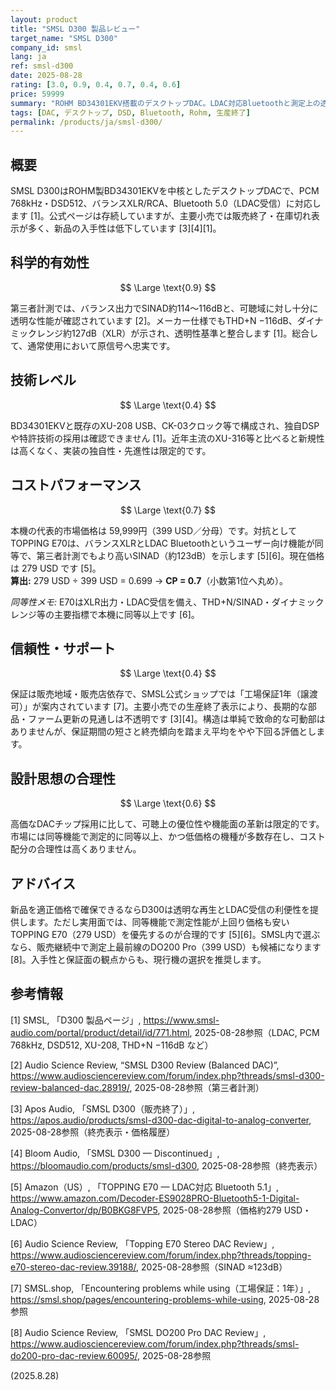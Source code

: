 ```yaml
---
layout: product
title: "SMSL D300 製品レビュー"
target_name: "SMSL D300"
company_id: smsl
lang: ja
ref: smsl-d300
date: 2025-08-28
rating: [3.0, 0.9, 0.4, 0.7, 0.4, 0.6]
price: 59999
summary: "ROHM BD34301EKV搭載のデスクトップDAC。LDAC対応Bluetoothと測定上の透明性を備えますが、小売各社で生産終了扱いとなっており、安価で同等以上の競合が存在します。"
tags: [DAC, デスクトップ, DSD, Bluetooth, Rohm, 生産終了]
permalink: /products/ja/smsl-d300/
---
```


## 概要

SMSL D300はROHM製BD34301EKVを中核としたデスクトップDACで、PCM 768kHz・DSD512、バランスXLR/RCA、Bluetooth 5.0（LDAC受信）に対応します [1]。公式ページは存続していますが、主要小売では販売終了・在庫切れ表示が多く、新品の入手性は低下しています [3][4][1]。

## 科学的有効性

$$ \Large \text{0.9} $$

第三者計測では、バランス出力でSINAD約114〜116dBと、可聴域に対し十分に透明な性能が確認されています [2]。メーカー仕様でもTHD+N −116dB、ダイナミックレンジ約127dB（XLR）が示され、透明性基準と整合します [1]。総合して、通常使用において原信号へ忠実です。

## 技術レベル

$$ \Large \text{0.4} $$

BD34301EKVと既存のXU-208 USB、CK-03クロック等で構成され、独自DSPや特許技術の採用は確認できません [1]。近年主流のXU-316等と比べると新規性は高くなく、実装の独自性・先進性は限定的です。

## コストパフォーマンス

$$ \Large \text{0.7} $$

本機の代表的市場価格は 59,999円（399 USD／分母）です。対抗としてTOPPING E70は、バランスXLRとLDAC Bluetoothというユーザー向け機能が同等で、第三者計測でもより高いSINAD（約123dB）を示します [5][6]。現在価格は 279 USD です [5]。  
**算出:** 279 USD ÷ 399 USD = 0.699 → **CP = 0.7**（小数第1位へ丸め）。

*同等性メモ:* E70はXLR出力・LDAC受信を備え、THD+N/SINAD・ダイナミックレンジ等の主要指標で本機に同等以上です [6]。

## 信頼性・サポート

$$ \Large \text{0.4} $$

保証は販売地域・販売店依存で、SMSL公式ショップでは「工場保証1年（譲渡可）」が案内されています [7]。主要小売での生産終了表示により、長期的な部品・ファーム更新の見通しは不透明です [3][4]。構造は単純で致命的な可動部はありませんが、保証期間の短さと終売傾向を踏まえ平均をやや下回る評価とします。

## 設計思想の合理性

$$ \Large \text{0.6} $$

高価なDACチップ採用に比して、可聴上の優位性や機能面の革新は限定的です。市場には同等機能で測定的に同等以上、かつ低価格の機種が多数存在し、コスト配分の合理性は高くありません。

## アドバイス

新品を適正価格で確保できるならD300は透明な再生とLDAC受信の利便性を提供します。ただし実用面では、同等機能で測定性能が上回り価格も安いTOPPING E70（279 USD）を優先するのが合理的です [5][6]。SMSL内で選ぶなら、販売継続中で測定上最前線のDO200 Pro（399 USD）も候補になります [8]。入手性と保証面の観点からも、現行機の選択を推奨します。

## 参考情報

[1] SMSL, 「D300 製品ページ」, https://www.smsl-audio.com/portal/product/detail/id/771.html, 2025-08-28参照（LDAC, PCM 768kHz, DSD512, XU-208, THD+N −116dB など）

[2] Audio Science Review, “SMSL D300 Review (Balanced DAC)”, https://www.audiosciencereview.com/forum/index.php?threads/smsl-d300-review-balanced-dac.28919/, 2025-08-28参照（第三者計測）

[3] Apos Audio, 「SMSL D300（販売終了）」, https://apos.audio/products/smsl-d300-dac-digital-to-analog-converter, 2025-08-28参照（終売表示・価格履歴）

[4] Bloom Audio, 「SMSL D300 — Discontinued」, https://bloomaudio.com/products/smsl-d300, 2025-08-28参照（終売表示）

[5] Amazon（US）, 「TOPPING E70 — LDAC対応 Bluetooth 5.1」, https://www.amazon.com/Decoder-ES9028PRO-Bluetooth5-1-Digital-Analog-Convertor/dp/B0BKG8FVP5, 2025-08-28参照（価格約279 USD・LDAC）

[6] Audio Science Review, 「Topping E70 Stereo DAC Review」, https://www.audiosciencereview.com/forum/index.php?threads/topping-e70-stereo-dac-review.39188/, 2025-08-28参照（SINAD ≈123dB）

[7] SMSL.shop, 「Encountering problems while using（工場保証：1年）」, https://smsl.shop/pages/encountering-problems-while-using, 2025-08-28参照

[8] Audio Science Review, 「SMSL DO200 Pro DAC Review」, https://www.audiosciencereview.com/forum/index.php?threads/smsl-do200-pro-dac-review.60095/, 2025-08-28参照

(2025.8.28)

